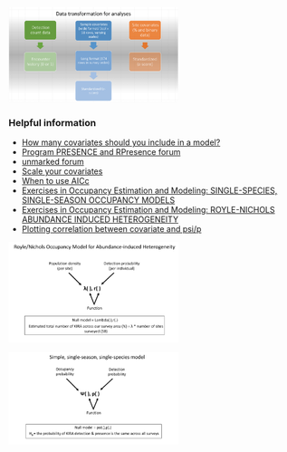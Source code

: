 <img
  src="TransformedData.png"
  alt="Transformed Data"
  title="Transformed data"
  style="display: inline-block; margin: 0 auto; max-width: 300px">

### Helpful information

- [How many covariates should you include in a model?](https://youtu.be/tCh7rTu6fvQ?feature=shared)
- [Program PRESENCE and RPresence forum](http://www.phidot.org/forum/viewforum.php?f=14)
- [unmarked forum](https://groups.google.com/g/unmarked)
- [Scale your covariates](https://groups.google.com/g/unmarked/c/vvHQxFhY7W8)
- [When to use AICc](https://builtin.com/data-science/what-is-aic)
- [Exercises in Occupancy Estimation and Modeling: SINGLE-SPECIES, SINGLE-SEASON OCCUPANCY MODELS](https://www.uvm.edu/~tdonovan/Occupancy%20Exercises/Exercise3/Exercise%203.%20%20Single-Species,%20Single-Season%20Occupancy%20Models.pdf)
- [Exercises in Occupancy Estimation and Modeling: ROYLE-NICHOLS ABUNDANCE INDUCED
HETEROGENEITY](https://www.uvm.edu/~tdonovan/Occupancy%20Exercises/Exercise7/Exercise%207.%20%20Royle-Nichols%20Abundance%20Induced%20Heterogeneity.pdf)
- [Plotting correlation between covariate and psi/p](http://www.phidot.org/forum/viewtopic.php?f=11&t=4351#p14475)
 
<img
  src="RNH_model.png"
  alt="RNH model"
  title="RNH model"
  style="display: inline-block; margin: 0 auto; max-width: 300px">

  <img
  src="single_sp_model.png" 
  alt="single.sp.model"
  title="single.sp.model"
  style="display: inline-block; margin: 0 auto; max-width: 300px">
